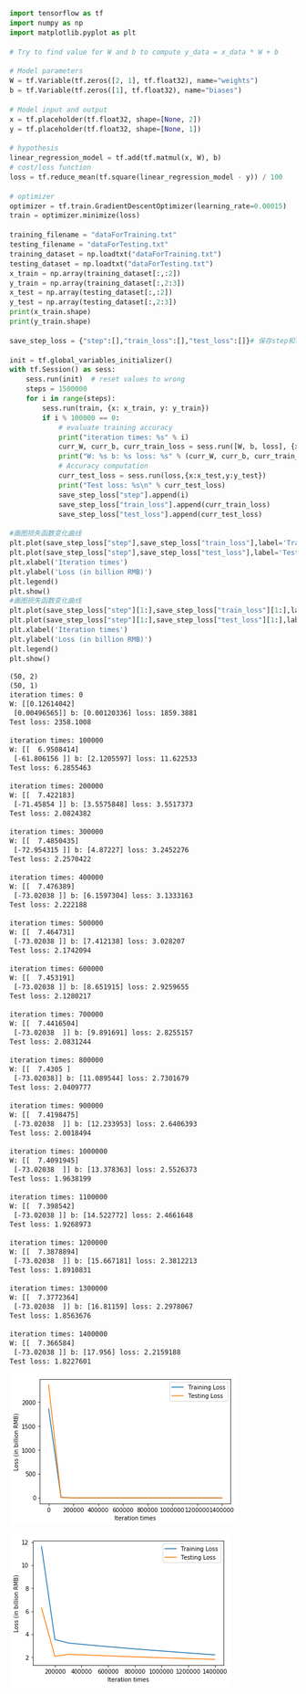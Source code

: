 

```python
import tensorflow as tf
import numpy as np
import matplotlib.pyplot as plt

# Try to find value for W and b to compute y_data = x_data * W + b  

# Model parameters
W = tf.Variable(tf.zeros([2, 1], tf.float32), name="weights")
b = tf.Variable(tf.zeros([1], tf.float32), name="biases")

# Model input and output
x = tf.placeholder(tf.float32, shape=[None, 2])
y = tf.placeholder(tf.float32, shape=[None, 1])

# hypothesis
linear_regression_model = tf.add(tf.matmul(x, W), b)
# cost/loss function
loss = tf.reduce_mean(tf.square(linear_regression_model - y)) / 100

# optimizer
optimizer = tf.train.GradientDescentOptimizer(learning_rate=0.00015)
train = optimizer.minimize(loss)

training_filename = "dataForTraining.txt"
testing_filename = "dataForTesting.txt"
training_dataset = np.loadtxt("dataForTraining.txt")
testing_dataset = np.loadtxt("dataForTesting.txt")
x_train = np.array(training_dataset[:,:2])
y_train = np.array(training_dataset[:,2:3])
x_test = np.array(testing_dataset[:,:2])
y_test = np.array(testing_dataset[:,2:3])
print(x_train.shape)
print(y_train.shape)

save_step_loss = {"step":[],"train_loss":[],"test_loss":[]}# 保存step和loss用于可视化操作

init = tf.global_variables_initializer()
with tf.Session() as sess:
    sess.run(init)  # reset values to wrong
    steps = 1500000
    for i in range(steps):
        sess.run(train, {x: x_train, y: y_train})
        if i % 100000 == 0:
            # evaluate training accuracy
            print("iteration times: %s" % i)
            curr_W, curr_b, curr_train_loss = sess.run([W, b, loss], {x: x_train, y: y_train})
            print("W: %s b: %s loss: %s" % (curr_W, curr_b, curr_train_loss))
            # Accuracy computation
            curr_test_loss = sess.run(loss,{x:x_test,y:y_test})
            print("Test loss: %s\n" % curr_test_loss)
            save_step_loss["step"].append(i)
            save_step_loss["train_loss"].append(curr_train_loss)
            save_step_loss["test_loss"].append(curr_test_loss)

#画图损失函数变化曲线
plt.plot(save_step_loss["step"],save_step_loss["train_loss"],label='Training Loss')
plt.plot(save_step_loss["step"],save_step_loss["test_loss"],label='Testing Loss')
plt.xlabel('Iteration times')
plt.ylabel('Loss (in billion RMB)')
plt.legend()
plt.show()
#画图损失函数变化曲线
plt.plot(save_step_loss["step"][1:],save_step_loss["train_loss"][1:],label='Training Loss')
plt.plot(save_step_loss["step"][1:],save_step_loss["test_loss"][1:],label='Testing Loss')
plt.xlabel('Iteration times')
plt.ylabel('Loss (in billion RMB)')
plt.legend()
plt.show()
```

    (50, 2)
    (50, 1)
    iteration times: 0
    W: [[0.12614042]
     [0.00496565]] b: [0.00120336] loss: 1859.3881
    Test loss: 2358.1008
    
    iteration times: 100000
    W: [[  6.9508414]
     [-61.806156 ]] b: [2.1205597] loss: 11.622533
    Test loss: 6.2855463
    
    iteration times: 200000
    W: [[  7.422183]
     [-71.45854 ]] b: [3.5575848] loss: 3.5517373
    Test loss: 2.0824382
    
    iteration times: 300000
    W: [[  7.4850435]
     [-72.954315 ]] b: [4.87227] loss: 3.2452276
    Test loss: 2.2570422
    
    iteration times: 400000
    W: [[  7.476389]
     [-73.02038 ]] b: [6.1597304] loss: 3.1333163
    Test loss: 2.222188
    
    iteration times: 500000
    W: [[  7.464731]
     [-73.02038 ]] b: [7.412138] loss: 3.028207
    Test loss: 2.1742094
    
    iteration times: 600000
    W: [[  7.453191]
     [-73.02038 ]] b: [8.651915] loss: 2.9259655
    Test loss: 2.1280217
    
    iteration times: 700000
    W: [[  7.4416504]
     [-73.02038  ]] b: [9.891691] loss: 2.8255157
    Test loss: 2.0831244
    
    iteration times: 800000
    W: [[  7.4305 ]
     [-73.02038]] b: [11.089544] loss: 2.7301679
    Test loss: 2.0409777
    
    iteration times: 900000
    W: [[  7.4198475]
     [-73.02038  ]] b: [12.233953] loss: 2.6406393
    Test loss: 2.0018494
    
    iteration times: 1000000
    W: [[  7.4091945]
     [-73.02038  ]] b: [13.378363] loss: 2.5526373
    Test loss: 1.9638199
    
    iteration times: 1100000
    W: [[  7.398542]
     [-73.02038 ]] b: [14.522772] loss: 2.4661648
    Test loss: 1.9268973
    
    iteration times: 1200000
    W: [[  7.3878894]
     [-73.02038  ]] b: [15.667181] loss: 2.3812213
    Test loss: 1.8910831
    
    iteration times: 1300000
    W: [[  7.3772364]
     [-73.02038  ]] b: [16.81159] loss: 2.2978067
    Test loss: 1.8563676
    
    iteration times: 1400000
    W: [[  7.366584]
     [-73.02038 ]] b: [17.956] loss: 2.2159188
    Test loss: 1.8227601
    



![png](output_0_1.png)



![png](output_0_2.png)

